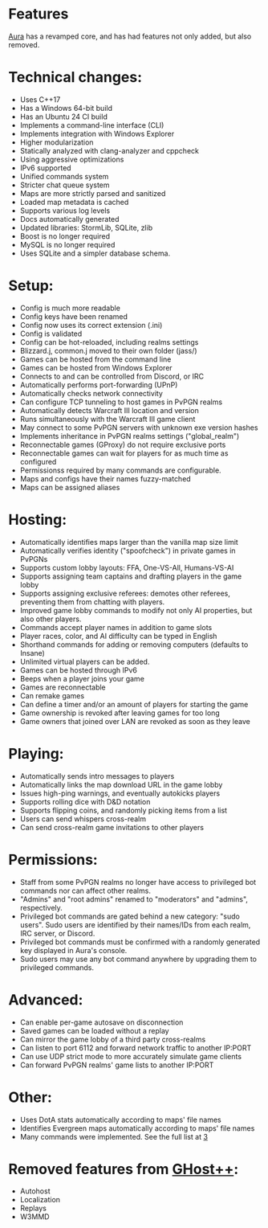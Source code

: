 ﻿Features
============

[Aura][1] has a revamped core, and has had features not only added, but also removed.

# Technical changes:
- Uses C++17
- Has a Windows 64-bit build
- Has an Ubuntu 24 CI build
- Implements a command-line interface (CLI)
- Implements integration with Windows Explorer
- Higher modularization
- Statically analyzed with clang-analyzer and cppcheck
- Using aggressive optimizations
- IPv6 supported
- Unified commands system
- Stricter chat queue system
- Maps are more strictly parsed and sanitized
- Loaded map metadata is cached
- Supports various log levels
- Docs automatically generated
- Updated libraries: StormLib, SQLite, zlib
- Boost is no longer required
- MySQL is no longer required
- Uses SQLite and a simpler database schema.

# Setup:
- Config is much more readable
- Config keys have been renamed
- Config now uses its correct extension (.ini)
- Config is validated
- Config can be hot-reloaded, including realms settings
- Blizzard.j, common.j moved to their own folder (jass/)
- Games can be hosted from the command line
- Games can be hosted from Windows Explorer
- Connects to and can be controlled from Discord, or IRC
- Automatically performs port-forwarding (UPnP)
- Automatically checks network connectivity
- Can configure TCP tunneling to host games in PvPGN realms
- Automatically detects Warcraft III location and version
- Runs simultaneously with the Warcraft III game client
- May connect to some PvPGN servers with unknown exe version hashes
- Implements inheritance in PvPGN realms settings ("global_realm")
- Reconnectable games (GProxy) do not require exclusive ports
- Reconnectable games can wait for players for as much time as configured
- Permissionss required by many commands are configurable.
- Maps and configs have their names fuzzy-matched
- Maps can be assigned aliases

# Hosting:
- Automatically identifies maps larger than the vanilla map size limit
- Automatically verifies identity ("spoofcheck") in private games in PvPGNs
- Supports custom lobby layouts: FFA, One-VS-All, Humans-VS-AI
- Supports assigning team captains and drafting players in the game lobby
- Supports assigning exclusive referees: demotes other referees, preventing them
from chatting with players.
- Improved game lobby commands to modify not only AI properties, but also other players.
- Commands accept player names in addition to game slots
- Player races, color, and AI difficulty can be typed in English
- Shorthand commands for adding or removing computers (defaults to Insane)
- Unlimited virtual players can be added.
- Games can be hosted through IPv6
- Beeps when a player joins your game
- Games are reconnectable
- Can remake games
- Can define a timer and/or an amount of players for starting the game
- Game ownership is revoked after leaving games for too long
- Game owners that joined over LAN are revoked as soon as they leave

# Playing:
- Automatically sends intro messages to players
- Automatically links the map download URL in the game lobby
- Issues high-ping warnings, and eventually autokicks players
- Supports rolling dice with D&D notation
- Supports flipping coins, and randomly picking items from a list
- Users can send whispers cross-realm
- Can send cross-realm game invitations to other players

# Permissions:
- Staff from some PvPGN realms no longer have access to 
privileged bot commands nor can affect other realms.
- "Admins" and "root admins" renamed to "moderators" and "admins", respectively.
- Privileged bot commands are gated behind a new category: "sudo users". Sudo users 
are identified by their names/IDs from each realm, IRC server, or Discord.
- Privileged bot commands must be confirmed with a randomly generated key displayed 
in Aura's console.
- Sudo users may use any bot command anywhere by upgrading them to privileged commands.

# Advanced:
- Can enable per-game autosave on disconnection
- Saved games can be loaded without a replay
- Can mirror the game lobby of a third party cross-realms
- Can listen to port 6112 and forward network traffic to another IP:PORT
- Can use UDP strict mode to more accurately simulate game clients
- Can forward PvPGN realms' game lists to another IP:PORT

# Other:
- Uses DotA stats automatically according to maps' file names
- Identifies Evergreen maps automatically according to maps' file names
- Many commands were implemented. See the full list at [3]

# Removed features from [GHost++][2]:
- Autohost
- Localization
- Replays
- W3MMD

[1]: https://gitlab.com/ivojulca/aura-bot
[2]: https://github.com/uakfdotb/ghostpp
[3]: https://gitlab.com/ivojulca/aura-bot/COMMANDS.md
